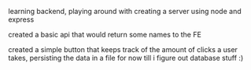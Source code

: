 learning backend, playing around with creating a server using node and express

created a basic api that would return some names to the FE

created a simple button that keeps track of the amount of clicks a user takes, persisting the data in a file for now till i figure out database stuff :)

